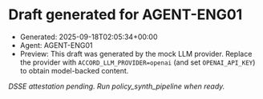 <!--
provenance:
  _type: https://in-toto.io/Statement/v0.1
  subject:
  - name: bus/daily/engineering.md
    digest: {}
  predicateType: https://accord.ai/schemas/bus-summary@v1
  predicate:
    produced_by:
      agent_id: AGENT-ENG01
      agent_role: Engineering Synth
      coach_id: AGENT-OPS01
    process:
      toolchain:
      - name: accord.orchestrator
        version: 0.4.0-dev0
      mcp_sessions: []
    materials: []
  signers:
  - id: AGENT-ENG01
    signature_ref: attestations/AGENT-ENG01/engineering.md.dsse
-->

# Draft generated for AGENT-ENG01

- Generated: 2025-09-18T02:05:34+00:00
- Agent: AGENT-ENG01
- Preview:  This draft was generated by the mock LLM provider. Replace the provider with `ACCORD_LLM_PROVIDER=openai` (and set `OPENAI_API_KEY`) to obtain model-backed content.

_DSSE attestation pending. Run policy_synth_pipeline when ready._

